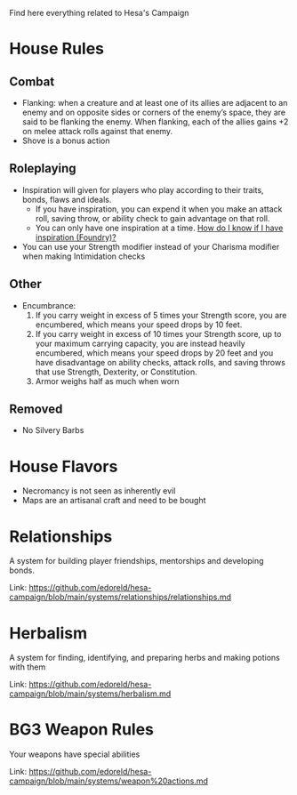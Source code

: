 Find here everything related to Hesa's Campaign

# House Rules

## Combat
 - Flanking: when a creature and at least one of its allies are adjacent to an enemy and on opposite sides or corners of the enemy’s space, they are said to be flanking the enemy. When flanking, each of the allies gains +2 on melee attack rolls against that enemy. 
 - Shove is a bonus action

 ## Roleplaying
 - Inspiration will given for players who play according to their traits, bonds, flaws and ideals. 
    * If you have inspiration, you can expend it when you make an attack roll, saving throw, or ability check to gain advantage on that roll.
    * You can only have one inspiration at a time. [How do I know if I have inspiration (Foundry)?](https://github.com/edoreld/hesa-campaign/blob/main/pics/inspiration-foundry.png)
 - You can use your Strength modifier instead of your Charisma modifier when making Intimidation checks

## Other
 - Encumbrance: 
    1. If you carry weight in excess of 5 times your Strength score, you are encumbered, which means your speed drops by 10 feet. 
    2. If you carry weight in excess of 10 times your Strength score, up to your maximum carrying capacity, you are instead heavily encumbered, which means your speed drops by 20 feet and you have disadvantage on ability checks, attack rolls, and saving throws that use Strength, Dexterity, or Constitution.
    3. Armor weighs half as much when worn

## Removed
  - No Silvery Barbs

# House Flavors

 - Necromancy is not seen as inherently evil
 - Maps are an artisanal craft and need to be bought

 # Relationships

 A system for building player friendships, mentorships and developing bonds.

 Link: https://github.com/edoreld/hesa-campaign/blob/main/systems/relationships/relationships.md

 # Herbalism

 A system for finding, identifying, and preparing herbs and making potions with them

 Link: https://github.com/edoreld/hesa-campaign/blob/main/systems/herbalism.md

 # BG3 Weapon Rules

 Your weapons have special abilities

 Link: https://github.com/edoreld/hesa-campaign/blob/main/systems/weapon%20actions.md